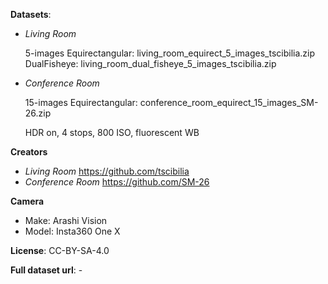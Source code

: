**Datasets**:

- _Living Room_ 

  5-images
  Equirectangular: living_room_equirect_5_images_tscibilia.zip
  DualFisheye: living_room_dual_fisheye_5_images_tscibilia.zip

- _Conference Room_
  
  15-images
  Equirectangular: conference_room_equirect_15_images_SM-26.zip
  
  HDR on, 4 stops, 800 ISO, fluorescent WB 

**Creators**

- _Living Room_ https://github.com/tscibilia
- _Conference Room_ https://github.com/SM-26

**Camera**

- Make: Arashi Vision
- Model: Insta360 One X

**License**: CC-BY-SA-4.0

**Full dataset url**: -
